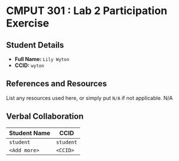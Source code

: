 # CMPUT 301 : Lab 2 Participation Exercise

## Student Details

- **Full Name:** `Lily Wyton`
- **CCID:** `wyton`

## References and Resources

List any resources used here, or simply put `N/A` if not applicable.
N/A

## Verbal Collaboration

| Student Name | CCID      |
| ------------ | --------- |
| `student`    | `student` |
| `<Add more>` | `<CCID>`  |

